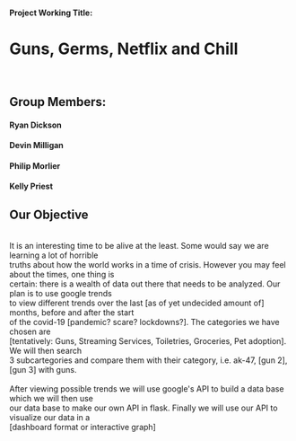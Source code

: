 #### Project Working Title: <br/>
# Guns, Germs, Netflix and Chill 
<br/>


## Group Members: <br/>
#### __Ryan Dickson__ <br/>
#### __Devin Milligan__ <br/>
#### __Philip Morlier__ <br/>
#### __Kelly Priest__ <br/>

## Our Objective
<br/>
    It is an interesting time to be alive at the least. Some would say we are learning a lot of horrible<br/>
    truths about how the world works in a time of crisis. However you may feel about the times, one thing is<br/>
    certain: there is a wealth of data out there that needs to be analyzed. Our plan is to use google trends<br/>
    to view different trends over the last [as of yet undecided amount of] months, before and after the start<br/>
    of the covid-19 [pandemic? scare? lockdowns?]. The categories we have chosen are<br/>
    [tentatively: Guns, Streaming Services, Toiletries, Groceries, Pet adoption]. We will then search<br/> 
    3 subcartegories and compare them with their category, i.e. ak-47, [gun 2], [gun 3] with guns.
    <br/>
    <br/>
    After viewing possible trends we will use google's API to build a data base which we will then use<br/>
    our data base to make our own API in flask. Finally we will use our API to visualize our data in a<br/>
    [dashboard format or interactive graph]